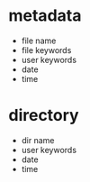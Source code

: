 # metadata
- file name
- file keywords
- user keywords
- date
- time

# directory
- dir name
- user keywords
- date
- time
